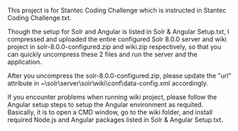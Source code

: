 This project is for Stantec Coding Challenge which is instructed in Stantec Coding Challenge.txt.

Though the setup for Solr and Angular is listed in Solr & Angular Setup.txt, I compressed and uploaded the entire configured Solr 8.0.0 server and wiki project in solr-8.0.0-configured.zip and wiki.zip respectively, so that you can quickly uncompress these 2 files and run the server and the application.

After you uncompress the solr-8.0.0-configured.zip, please update the "url" attribute in ~\solr\server\solr\wiki\conf\data-config.xml accordingly.

If you encounter problems when running wiki project, please follow the Angular setup steps to setup the Angular environment as requited. Basically, it is to open a CMD window, go to the wiki folder, and install required Node.js and Angular packages listed in Solr & Angular Setup.txt.
